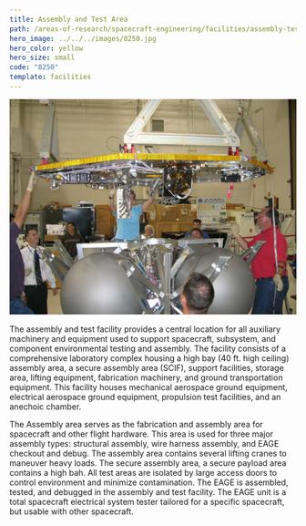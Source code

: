 ```yaml
---
title: Assembly and Test Area
path: /areas-of-research/spacecraft-engineering/facilities/assembly-test-area
hero_image: ../../../images/8250.jpg
hero_color: yellow
hero_size: small
code: "8250"
template: facilities
---
```

![Assembly and Test facility](../../../images/assembly_and_test.jpg)

The assembly and test facility provides a central location for all auxiliary machinery and equipment used to support spacecraft, subsystem, and component environmental testing and assembly. The facility consists of a comprehensive laboratory complex housing a high bay (40 ft. high ceiling) assembly area, a secure assembly area (SCIF), support facilities, storage area, lifting equipment, fabrication machinery, and ground transportation equipment. This facility houses mechanical aerospace ground equipment, electrical aerospace ground equipment, propulsion test facilities, and an anechoic chamber.

The Assembly area serves as the fabrication and assembly area for spacecraft and other flight hardware. This area is used for three major assembly types: structural assembly, wire harness assembly, and EAGE checkout and debug. The assembly area contains several lifting cranes to maneuver heavy loads. The secure assembly area, a secure payload area contains a high bah. All test areas are isolated by large access doors to control environment and minimize contamination. The EAGE is assembled, tested, and debugged in the assembly and test facility. The EAGE unit is a total spacecraft electrical system tester tailored for a specific spacecraft, but usable with other spacecraft.
